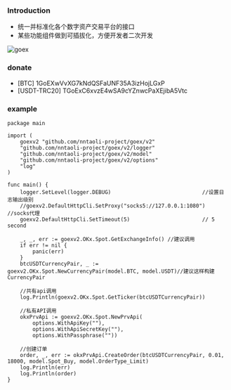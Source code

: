 ### Introduction

* 统一并标准化各个数字资产交易平台的接口
* 某些功能组件做到可插拔化，方便开发者二次开发

![goex](goex_struct.png)

### donate
* [BTC] 1GoEXwVvXG7kNdQSFaUNF35A3izHojLGxP
* [USDT-TRC20] TGoExC6xvzE4wSA9cYZnwcPaXEjibA5Vtc

### example

```golang
package main

import (
	goexv2 "github.com/nntaoli-project/goex/v2"
	"github.com/nntaoli-project/goex/v2/logger"
	"github.com/nntaoli-project/goex/v2/model"
	"github.com/nntaoli-project/goex/v2/options"
	"log"
)

func main() {
	logger.SetLevel(logger.DEBUG)                             //设置日志输出级别
	//goexv2.DefaultHttpCli.SetProxy("socks5://127.0.0.1:1080") //socks代理
	goexv2.DefaultHttpCli.SetTimeout(5)                       // 5 second

	_, _, err := goexv2.OKx.Spot.GetExchangeInfo() //建议调用
	if err != nil {
		panic(err)
	}
	btcUSDTCurrencyPair, _ := goexv2.OKx.Spot.NewCurrencyPair(model.BTC, model.USDT)//建议这样构建CurrencyPair
	
	//共有api调用
	log.Println(goexv2.OKx.Spot.GetTicker(btcUSDTCurrencyPair))

	//私有API调用
	okxPrvApi := goexv2.OKx.Spot.NewPrvApi(
		options.WithApiKey(""), 
		options.WithApiSecretKey(""), 
		options.WithPassphrase(""))
	
	//创建订单
	order, _, err := okxPrvApi.CreateOrder(btcUSDTCurrencyPair, 0.01, 18000, model.Spot_Buy, model.OrderType_Limit)
	log.Println(err)
	log.Println(order)
}
```

